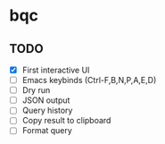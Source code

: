 # bqc

## TODO

- [x] First interactive UI
- [ ] Emacs keybinds (Ctrl-F,B,N,P,A,E,D)
- [ ] Dry run
- [ ] JSON output
- [ ] Query history
- [ ] Copy result to clipboard
- [ ] Format query
